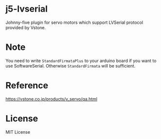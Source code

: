 j5-lvserial
====
Johnny-five plugin for servo motors which support LVSerial protocol provided by Vstone.

# Note
You need to write `StandardFirmataPlus` to your arduino board if you want to use SoftwareSerial. Otherwise `StandardFirmata` will be sufficient.

# Reference
https://vstone.co.jp/products/v_servo/qa.html

# License
MIT License
